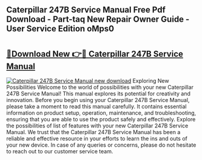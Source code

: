 ## Caterpillar 247B Service Manual Free Pdf Download - Part-taq New Repair Owner Guide - User Service Edition oMps0

# <h2><a href="http://bc83425.oget.top/?id=Caterpillar+247B+Service+Manual">🔗Download New 👉🔴 Caterpillar 247B Service Manual</a></h2>

[![Caterpillar 247B Service Manual new download](https://i.imgur.com/5g1atiW.png)](http://bc83425.oget.top/?id=Caterpillar+247B+Service+Manual)
Exploring New Possibilities Welcome to the world of possibilities with your new Caterpillar 247B Service Manual! This manual explores its potential for creativity and innovation. Before you begin using your Caterpillar 247B Service Manual, please take a moment to read this manual carefully. It contains essential information on product setup, operation, maintenance, and troubleshooting, ensuring that you are able to use the product safely and effectively. Explore the possibilities of list of features with your new Caterpillar 247B Service Manual. We trust that the Caterpillar 247B Service Manual has been a reliable and effective resource in your efforts to learn the ins and outs of your new device. In case of any queries or concerns, please do not hesitate to reach out to our customer service team.
